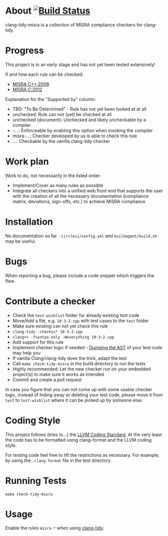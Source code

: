 About [![Build Status](https://circleci.com/gh/rettichschnidi/clang-tidy-misra/tree/master.svg?style=svg)](https://circleci.com/gh/rettichschnidi/clang-tidy-misra)
=====

clang-tidy-misra is a collection of MISRA compliance checkers for clang-tidy.

Progress
========
This project is in an early stage and has not yet been tested extensively!

If and how each rule can be checked:
* [MISRA C++:2008](doc/cpp2008.md)
* [MISRA C:2012](doc/c2012.md)

Explanation for the "Supported by" column:
* TBD: "To Be Determined" - Rule has not yet been looked at at all
* unchecked: Rule can not (yet) be checked at all
* unchecked (document): Unchecked and likely uncheckable by a compiler
* -...: Enforceable by enabling this option when invoking the compiler
* misra-...: Checker developed by us is able to check this rule
* ...: Checkable by the vanilla clang-tidy checker

Work plan
=========
Work to do, not necessarily in the listed order:

- Implement/Cover as many rules as possible
- Integrate all checkers into a unified web front end that supports the user
with the creation of all the necessary documentation (compliance matrix,
deviations, sign-offs, etc.) to achieve MISRA compliance

Installation
============
No documentation so far. `.circleci/config.yml` and `buildagent/build.sh` may be useful.

Bugs
====
When reporting a bug, please include a code snippet which triggers the flaw.

Contribute a checker
====================
* Check the `test-wishlist` folder for already existing test code
* Move/Add a file, e.g. `10-3-2.cpp` with test cases to the `test` folder
* Make sure existing can not yet check this rule
 * `clang-tidy -checks=* 10-3-2.cpp`
 * `clang++ -fsyntax-only -Weverything 10-3-2.cpp`
* Add support for this rule
 * Implement checker logic if needed - [Dumping the AST](http://clang.llvm.org/docs/IntroductionToTheClangAST.html#examining-the-ast)
of your test code may help you
 * If vanilla Clang/clang-tidy does the trick, adapt the test
* Call `make check-tidy-misra` in the build directory to run the tests
* Highly recommended: Let the new checker run on your embedded project(s) to
make sure it works as intended
* Commit and create a pull request

In case you figure that you can not come up with some usable checker logic,
instead of hiding away or deleting your test code, please move it from `test` to
`test-wishlist` where it can be picked up by someone else.

Coding Style
============
This project follows (tries to...) the [LLVM Coding Standard](http://llvm.org/docs/CodingStandards.html).
At the very least the code has to be formatted using clang-format and the LLVM
coding style.

For testing code feel free to lift the restrictions as necessary. For example,
by using the `.clang-format` file in the test directory.

Running Tests
=============
`make check-tidy-misra`

Usage
=====
Enable the rules `misra-*` when using [clang-tidy](http://clang.llvm.org/extra/clang-tidy.html).
